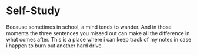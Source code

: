# Self-Study

Because sometimes in school, a mind tends to wander. And in those moments the three sentences you missed out can make all the difference in what comes after. This is a place where i can keep track of my notes in case i happen to burn out another hard drive.
